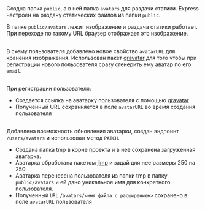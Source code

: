 ##

Создна папка `public`, а в ней папка `avatars` для раздачи статики. Express
настроен на раздачу статических файлов из папки `public`.

В папке `public/avatars` лежит изображение и раздача статики работает. При
переходе по такому URL браузер отображает это изображение.

##

В схему пользователя добавлено новое свойство `avatarURL` для хранения
изображения. Использован пакет
[gravatar](https://www.npmjs.com/package/gravatar) для того чтобы при
регистрации нового пользователя сразу сгенерить ему аватар по его `email`.

##

При регистрации пользователя:

- Создается ссылка на аватарку пользователя с помощью
  [gravatar](https://www.npmjs.com/package/gravatar)
- Полученный URL сохранняется в поле `avatarURL` во время создания пользователя

##

Добавлена возможность обновления аватарки, создан эндпоинт `/users/avatars` и
использован метод `PATCH`.

- Создана папка tmp в корне проекта и в неё сохранена загруженная аватарка.
- Аватарка обработана пакетом [jimp](https://www.npmjs.com/package/jimp) и задай
  для нее размеры 250 на 250
- Аватарка перенесена пользователя из папки tmp в папку `public/avatars` и ей
  дано уникальное имя для конкретного пользователя.
- Полученный `URL` `/avatars/<имя файла с расширением>` сохранено в поле
  `avatarURL` пользователя
